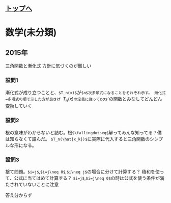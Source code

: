 ## [トップへ](README.md)

# 数学(未分類)

## 2015年
三角関数と漸化式
方針に気づくのが難しい

### 設問1 
漸化式が成り立つことと、`$T_n(x)$`が`$n$次多項式になることをそれぞれ示す。
漸化式→多項式の順で示した方が良さげ
`$T_n(x)$`の定義に従って`$cos$`の関数とみなしてどんどん変換していく

### 設問2
根の意味がわからないと詰む。根`$\fallingdotseq$`解ってみんな知ってる？僕は知らなくて詰んだ。
`$T_n(\hat{x_k})$`に実際に代入すると三角関数のシンプルな形になる。
### 設問3
捨て問題。`$i=j$`,`$i=j\neq 0$`,`$i\neq j$`の場合に分けて計算する？
積和を使って、公式に当てはめて計算する？
`$i=j$`,`$i=j\neq 0$`の時は公式を使う条件が満たされていないことに注意

答え分からず


